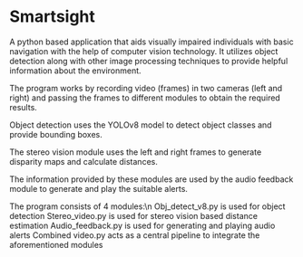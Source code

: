 # Smartsight
A python based application that aids visually impaired individuals with basic navigation with the help of computer vision technology. It utilizes object detection
along with other image processing techniques to provide helpful information about the environment.

The program works by recording video (frames) in two cameras (left and right) and passing the frames to different modules to obtain the required results.

Object detection uses the YOLOv8 model to detect object classes and provide bounding boxes.

The stereo vision module uses the left and right frames to generate disparity maps and calculate distances. 

The information provided by these modules are used by the audio feedback module to generate and play the suitable alerts.

The program consists of 4 modules:\n
Obj_detect_v8.py is used for object detection
Stereo_video.py is used for stereo vision based distance estimation
Audio_feedback.py is used for generating and playing audio alerts
Combined video.py acts as a central pipeline to integrate the aforementioned modules
